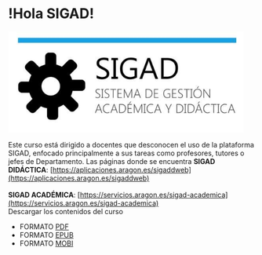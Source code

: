 # !Hola SIGAD!
 ![logo SIGAD](https://raw.githubusercontent.com/catedu/curso-basico-sigad/master/img/SIGAD.png)

Este curso está dirigido a docentes que desconocen el uso de la plataforma SIGAD,  enfocado principalmente a sus tareas como profesores, tutores o jefes de Departamento.
Las páginas donde se encuentra
  **SIGAD DIDÁCTICA**: [https://aplicaciones.aragon.es/sigaddweb](https://aplicaciones.aragon.es/sigaddweb)<br> 	
  **SIGAD ACADÉMICA**: [https://servicios.aragon.es/sigad-academica](https://servicios.aragon.es/sigad-academica)	<br>
Descargar los contenidos del curso
 - FORMATO [PDF](https://github.com/catedu/curso-basico-sigad/raw/gh-pages/mybook/curso-basico-sigad.pdf)
 - FORMATO [EPUB](https://github.com/catedu/curso-basico-sigad/raw/gh-pages/mybook/curso-basico-sigad.epub)
 - FORMATO [MOBI](https://github.com/catedu/curso-basico-sigad/raw/gh-pages/mybook/curso-basico-sigad.mobi)
